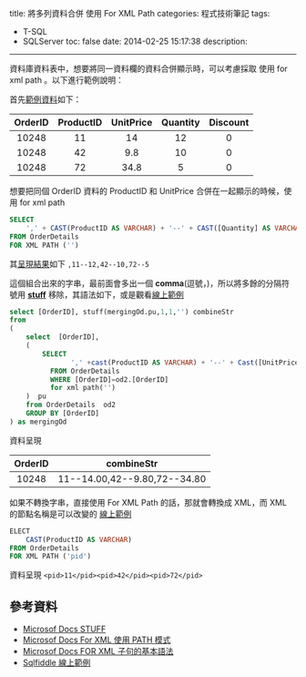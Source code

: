 title: 將多列資料合併 使用 For XML Path
categories: 程式技術筆記
tags:
  - T-SQL
  - SQLServer
toc: false
date: 2014-02-25 15:17:38
description:
---

資料庫資料表中，想要將同一資料欄的資料合併顯示時，可以考慮採取 使用 for xml path 。以下進行範例說明：<!-- more -->

首先[範例資料][4]如下：

|OrderID|ProductID|UnitPrice|Quantity|Discount|
|:---:|:---:|:---:|:---:|:---:|
|10248|11|14|12|0|
|10248|42|9.8|10|0|
|10248|72|34.8|5|0|

想要把同個 OrderID 資料的 ProductID 和 UnitPrice 合併在一起顯示的時候，使用 for xml path
``` sql
SELECT
    ',' + CAST(ProductID AS VARCHAR) + '--' + CAST([Quantity] AS VARCHAR)
FROM OrderDetails
FOR XML PATH ('')
```
其[呈現結果](http://sqlfiddle.com/#!6/bc7ef/4)如下
`,11--12,42--10,72--5`

這個組合出來的字串，最前面會多出一個 **comma**(逗號，)，所以將多餘的分隔符號用 [**stuff**][1] 移除，其語法如下，或是觀看[線上範例](http://sqlfiddle.com/#!6/bc7ef/6)
``` sql
select [OrderID], stuff(mergingOd.pu,1,1,'') combineStr
from
(
    select  [OrderID],
    (
        SELECT
               ',' +cast(ProductID AS VARCHAR) + '--' + Cast([UnitPrice] AS VARCHAR )
          FROM OrderDetails
          WHERE [OrderID]=od2.[OrderID]
          for xml path('')
    )  pu
    from OrderDetails  od2
    GROUP BY [OrderID]
) as mergingOd
```
資料呈現

|OrderID|combineStr|
|:---:|:---:|
|10248|11--14.00,42--9.80,72--34.80|

如果不轉換字串，直接使用 For XML Path 的話，那就會轉換成 XML，而 XML 的節點名稱是可以改變的
[線上範例](http://sqlfiddle.com/#!6/bc7ef/8)
``` sql
ELECT
    CAST(ProductID AS VARCHAR)
FROM OrderDetails
FOR XML PATH ('pid')
```
資料呈現
`<pid>11</pid><pid>42</pid><pid>72</pid>`

## 參考資料
- [Microsof Docs STUFF][1]
- [Microsof Docs For XML 使用 PATH 模式][2]
- [Microsof Docs FOR XML 子句的基本語法][3]
- [Sqlfiddle 線上範例][4]

[1]: https://docs.microsoft.com/en-us/sql/t-sql/functions/stuff-transact-sql
[2]: https://docs.microsoft.com/zh-tw/sql/relational-databases/xml/use-path-mode-with-for-xml
[3]: https://docs.microsoft.com/zh-tw/sql/relational-databases/xml/basic-syntax-of-the-for-xml-clause
[4]: http://sqlfiddle.com/#!6/d70bc/1/0 "sample origin data"